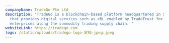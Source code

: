 ```yaml
---
companyName: TradeGo Pte Ltd
description: "TradeGo is a blockchain-based platform headquartered in Singapore,
  that provides digital services such as eBL enabled by TradeTrust for
  enterprises along the commodity trading supply chain. "
websiteLink: https://tradego.com
logo: /static/uploads/tradego-logo-定稿-jpeg.jpeg
---
```

